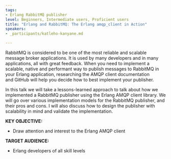 ```yaml
---
tags:
- Erlang RabbitMQ publisher
level: Beginners, Intermediate users, Proficient users
title: "Erlang and RabbitMQ: The Erlang amqp_client in Action"
speakers:
- _participants/katleho-kanyane.md

---
```

RabbitMQ is considered to be one of the most reliable and scalable message broker applications. It is used by many developers and in many applications, all with great feedback. When you need to implement a scalable, native and performant way to publish messages to RabbitMQ in your Erlang application, researching the AMQP client documentation and GitHub will help you decide how to best implement your publisher.

In this talk we will take a lessons-learned approach to talk about how we implemented a RabbitMQ publisher using the Erlang AMQP client library. We will go over various implementation models for the RabbitMQ publisher, and their pros and cons. I will also discuss how to design the publisher with scalability in mind and validate the implementation.

**KEY OBJECTIVE:**
- Draw attention and interest to the Erlang AMQP client

**TARGET AUDIENCE:**
- Erlang developers of all skill levels